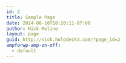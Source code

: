 ```yaml
---
id: 2
title: Sample Page
date: 2014-08-16T10:20:11-07:00
author: Nick Moline
layout: page
guid: http://nick.holodeck3.com/?page_id=2
ampforwp-amp-on-off:
  - default
---
```

